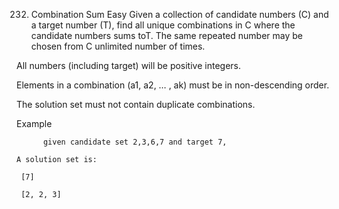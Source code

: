 232. Combination Sum
Easy
Given a collection of candidate numbers (C) and a target number (T), find all unique combinations in C where the candidate numbers sums toT. The same repeated number may be chosen from C unlimited number of times.

All numbers (including target) will be positive integers.

Elements in a combination (a1, a2, … , ak) must be in non-descending order.

The solution set must not contain duplicate combinations.

Example

          given candidate set 2,3,6,7 and target 7,

    A solution set is:

     [7]

     [2, 2, 3]

